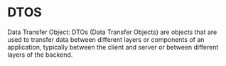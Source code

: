# DTOS

Data Transfer Object: DTOs (Data Transfer Objects) are objects that are used to transfer data between different layers or components of an application, typically between the client and server or between different layers of the backend.

